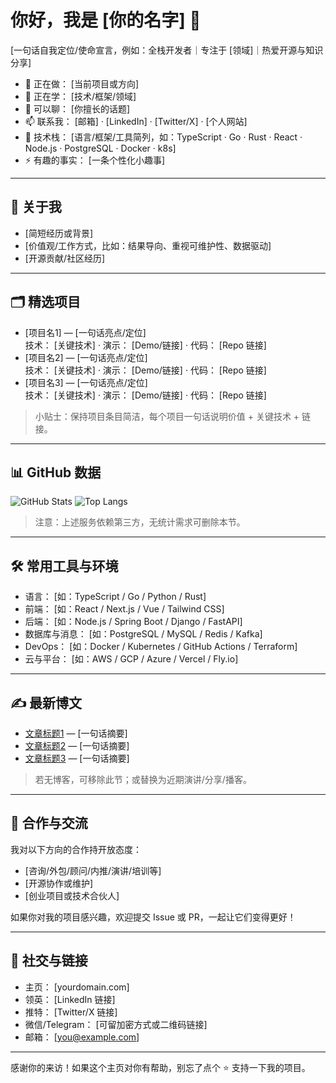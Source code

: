 # 你好，我是 [你的名字] 👋

[一句话自我定位/使命宣言，例如：全栈开发者｜专注于 [领域]｜热爱开源与知识分享]

- 🔭 正在做： [当前项目或方向]
- 🌱 正在学： [技术/框架/领域]
- 💬 可以聊： [你擅长的话题]
- 📫 联系我： [邮箱] · [LinkedIn] · [Twitter/X] · [个人网站]
- 🧰 技术栈： [语言/框架/工具简列，如：TypeScript · Go · Rust · React · Node.js · PostgreSQL · Docker · k8s]
- ⚡ 有趣的事实： [一条个性化小趣事]

---

## 🧩 关于我
- [简短经历或背景]
- [价值观/工作方式，比如：结果导向、重视可维护性、数据驱动]
- [开源贡献/社区经历]

---

## 🗂️ 精选项目
- [项目名1] — [一句话亮点/定位]  
  技术： [关键技术] · 演示： [Demo/链接] · 代码： [Repo 链接]
- [项目名2] — [一句话亮点/定位]  
  技术： [关键技术] · 演示： [Demo/链接] · 代码： [Repo 链接]
- [项目名3] — [一句话亮点/定位]  
  技术： [关键技术] · 演示： [Demo/链接] · 代码： [Repo 链接]

> 小贴士：保持项目条目简洁，每个项目一句话说明价值 + 关键技术 + 链接。

---

## 📊 GitHub 数据
![GitHub Stats](https://github-readme-stats.vercel.app/api?username=[SoulNail]&show_icons=true&theme=transparent)
![Top Langs](https://github-readme-stats.vercel.app/api/top-langs/?username=[SoulNail]&layout=compact&theme=transparent)

> 注意：上述服务依赖第三方，无统计需求可删除本节。

---

## 🛠 常用工具与环境
- 语言： [如：TypeScript / Go / Python / Rust]
- 前端： [如：React / Next.js / Vue / Tailwind CSS]
- 后端： [如：Node.js / Spring Boot / Django / FastAPI]
- 数据库与消息： [如：PostgreSQL / MySQL / Redis / Kafka]
- DevOps： [如：Docker / Kubernetes / GitHub Actions / Terraform]
- 云与平台： [如：AWS / GCP / Azure / Vercel / Fly.io]

---

## ✍️ 最新博文
- [文章标题1](链接) — [一句话摘要]
- [文章标题2](链接) — [一句话摘要]
- [文章标题3](链接) — [一句话摘要]

> 若无博客，可移除此节；或替换为近期演讲/分享/播客。

---

## 🤝 合作与交流
我对以下方向的合作持开放态度：
- [咨询/外包/顾问/内推/演讲/培训等]
- [开源协作或维护]
- [创业项目或技术合伙人]

如果你对我的项目感兴趣，欢迎提交 Issue 或 PR，一起让它们变得更好！

---

## 🧍 社交与链接
- 主页： [yourdomain.com]
- 领英： [LinkedIn 链接]
- 推特： [Twitter/X 链接]
- 微信/Telegram： [可留加密方式或二维码链接]
- 邮箱： [you@example.com]

---

感谢你的来访！如果这个主页对你有帮助，别忘了点个 ⭐ 支持一下我的项目。